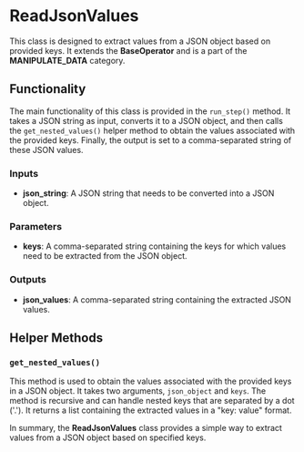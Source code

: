 # ReadJsonValues

This class is designed to extract values from a JSON object based on provided keys. It extends the **BaseOperator** and is a part of the **MANIPULATE_DATA** category.

## Functionality

The main functionality of this class is provided in the `run_step()` method. It takes a JSON string as input, converts it to a JSON object, and then calls the `get_nested_values()` helper method to obtain the values associated with the provided keys. Finally, the output is set to a comma-separated string of these JSON values.

### Inputs

- **json_string**: A JSON string that needs to be converted into a JSON object.

### Parameters

- **keys**: A comma-separated string containing the keys for which values need to be extracted from the JSON object.

### Outputs

- **json_values**: A comma-separated string containing the extracted JSON values.

## Helper Methods

### `get_nested_values()`

This method is used to obtain the values associated with the provided keys in a JSON object. It takes two arguments, `json_object` and `keys`. The method is recursive and can handle nested keys that are separated by a dot ('.'). It returns a list containing the extracted values in a "key: value" format.

In summary, the **ReadJsonValues** class provides a simple way to extract values from a JSON object based on specified keys.
